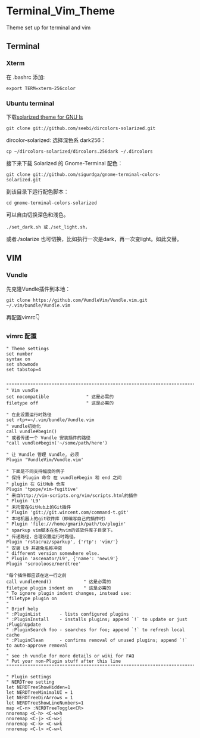 # Terminal_Vim_Theme
Theme set up for terminal and vim

## Terminal
### Xterm
在 .bashrc 添加:
```shell
export TERM=xterm-256color
```

### Ubuntu terminal
下载[solarized theme for GNU ls](https://github.com/seebi/dircolors-solarized)
```shell
git clone git://github.com/seebi/dircolors-solarized.git
```
dircolor-solarized: 选择深色系 dark256：
```shell
cp ~/dircolors-solarized/dircolors.256dark ~/.dircolors
```

接下来下载 Solarized 的 Gnome-Terminal 配色：
```shell
git clone git://github.com/sigurdga/gnome-terminal-colors-solarized.git
```
到该目录下运行配色脚本：

```shell
cd gnome-terminal-colors-solarized
```
可以自由切换深色和浅色。
```shell
./set_dark.sh 或./set_light.sh，
```
或者./solarize 也可切换，比如执行一次是dark，再一次变light。如此交替。



## VIM
### Vundle
先克隆Vundle插件到本地：
```shell
git clone https://github.com/VundleVim/Vundle.vim.git ~/.vim/bundle/Vundle.vim
```
再配置vimrc👇
### vimrc 配置
```
" Theme settings
set number
syntax on
set showmode
set tabstop=4


"""""""""""""""""""""""""""""""""""""""""""""""""""""""""""""""""""""""""""""""""""""""""""""""""""""""""
" Vim vundle
set nocompatible              " 这是必需的
filetype off                  " 这是必需的

" 在此设置运行时路径
set rtp+=~/.vim/bundle/Vundle.vim
" vundle初始化
call vundle#begin()
" 或者传递一个 Vundle 安装插件的路径
"call vundle#begin('~/some/path/here')

" 让 Vundle 管理 Vundle, 必须
Plugin 'VundleVim/Vundle.vim'

" 下面是不同支持幅度的例子
" 保持 Plugin 命令 在 vundle#begin 和 end 之间
" plugin 在 GitHub 仓库
Plugin 'tpope/vim-fugitive'
" 来自http://vim-scripts.org/vim/scripts.html的插件
" Plugin 'L9'
" 未托管在GitHub上的Git插件
" Plugin 'git://git.wincent.com/command-t.git'
" 本地机器上的git软件库（即编写自己的插件时）
" Plugin 'file:///home/gmarik/path/to/plugin'
" sparkup vim脚本在名为vim的该软件库子目录下。
" 传递路径，合理设置运行时路径。
Plugin 'rstacruz/sparkup', {'rtp': 'vim/'}
" 安装 L9 并避免名称冲突
" different version somewhere else.
" Plugin 'ascenator/L9', {'name': 'newL9'}
Plugin 'scrooloose/nerdtree'

"每个插件都应该在这一行之前
call vundle#end()            " 这是必需的
filetype plugin indent on    " 这是必需的
" To ignore plugin indent changes, instead use:
"filetype plugin on
"
" Brief help
" :PluginList       - lists configured plugins
" :PluginInstall    - installs plugins; append `!` to update or just :PluginUpdate
" :PluginSearch foo - searches for foo; append `!` to refresh local cache
" :PluginClean      - confirms removal of unused plugins; append `!` to auto-approve removal
"
" see :h vundle for more details or wiki for FAQ
" Put your non-Plugin stuff after this line
"""""""""""""""""""""""""""""""""""""""""""""""""""""""""""""""""""""""""""""""""""""""""""""""""""""""""

" Plugin settings
" NERDTree setting
let NERDTreeShowHidden=1
let NERDTreeMinimalUI = 1
let NERDTreeDirArrows = 1
let NERDTreeShowLineNumbers=1
map <C-n> :NERDTreeToggle<CR>
nnoremap <C-h> <C-w>h
nnoremap <C-j> <C-w>j
nnoremap <C-k> <C-w>k
nnoremap <C-l> <C-w>l
```
